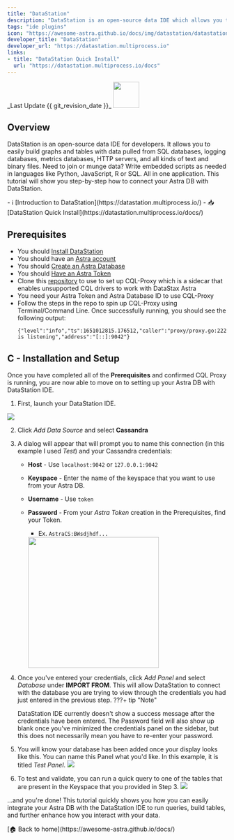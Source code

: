 ```yaml
---
title: "DataStation"
description: "DataStation is an open-source data IDE which allows you to easily build graphs and tables with data pulled from SQL databases, logging databases, metrics databases, HTTP servers, and more."
tags: "ide plugins"
icon: "https://awesome-astra.github.io/docs/img/datastation/datastation_logo.png"
developer_title: "DataStation"
developer_url: "https://datastation.multiprocess.io"
links:
- title: "DataStation Quick Install"
  url: "https://datastation.multiprocess.io/docs"
---
```


<div class="nosurface" markdown="1">
_Last Update {{ git_revision_date }}_

<img src="../../../../img/datastation/datastation_logo.png" height="60px" />
</div>

## Overview

DataStation is an open-source data IDE for developers. It allows you to easily build graphs and tables with data pulled from SQL databases, logging databases, metrics databases, HTTP servers, and all kinds of text and binary files. Need to join or munge data? Write embedded scripts as needed in languages like Python, JavaScript, R or SQL. All in one application. This tutorial will show you step-by-step how to connect your Astra DB with DataStation. 

<div class="nosurface" markdown="1">
- ℹ️ [Introduction to DataStation](https://datastation.multiprocess.io/)
- 📥 [DataStation Quick Install](https://datastation.multiprocess.io/docs/)
</div>

## Prerequisites
<ul class="prerequisites">
    <li>You should <a href="https://datastation.multiprocess.io/docs">Install DataStation</a></li>
    <li class="nosurface">You should have an <a href="https://astra.dev/3B7HcYo">Astra account</a></li>
    <li class="nosurface">You should <a href="/docs/pages/astra/create-instance/">Create an Astra Database</a></li>
    <li class="nosurface">You should <a href="/docs/pages/astra/create-token/">Have an Astra Token</a></li>
    <li>Clone this <a href="https://github.com/datastax/cql-proxy">repository</a> to use to set up CQL-Proxy which is a sidecar that enables unsupported CQL drivers to work with DataStax Astra</li>
    <li>You need your Astra Token and Astra Database ID to use CQL-Proxy</li>
    <li>Follow the steps in the repo to spin up CQL-Proxy using Terminal/Command Line. Once successfully running, you should see the following output:</li>

```
{"level":"info","ts":1651012815.176512,"caller":"proxy/proxy.go:222","msg":"proxy is listening","address":"[::]:9042"}
```
</ul>

## C - Installation and Setup
Once you have completed all of the **Prerequisites** and confirmed CQL Proxy is running, you are now able to move on to setting up your Astra DB with DataStation IDE. 

1. First, launch your DataStation IDE. 
<img src="../../../../img/datastation/1_starting_page.png"/>

2. Click *Add Data Source* and select **Cassandra**

3. A dialog will appear that will prompt you to name this connection (in this example I used *Test*) and your Cassandra credentials:
    - **Host** - Use `localhost:9042` or `127.0.0.1:9042`
    - **Keyspace** - Enter the name of the keyspace that you want to use from your Astra DB. 
    - **Username** - Use `token`
    - **Password** - From your *Astra Token* creation in the Prerequisites, find your Token. 
        - Ex. `AstraCS:BWsdjhdf...` 
        
        <img src="../../../../img/datastation/3_enter_credentials.png" width="300"/>

4. Once you've entered your credentials, click *Add Panel* and select *Database* under **IMPORT FROM**. This will allow DataStation to connect with the database you are trying to view through the credentials you had just entered in the previous step. 
???+ tip "Note"

    DataStation IDE currently doesn't show a success message after the credentials have been entered. The Password field will also show up blank once you've minimized the credentials panel on the sidebar, but this does not necessarily mean you have to re-enter your password.
5. You will know your database has been added once your display looks like this. You can name this Panel what you'd like. In this example, it is titled *Test Panel*. 
    <img src="../../../../img/datastation/5_ready_to_run.png" />
6. To test and validate, you can run a quick query to one of the tables that are present in the Keyspace that you provided in Step 3. 
    <img src="../../../../img/datastation/6_run_query.png" />

...and you're done! This tutorial quickly shows you how you can easily integrate your Astra DB with the DataStation IDE to run queries, build tables, and further enhance how you interact with your data. 

<div class="nosurface" markdown="1">
[🏠 Back to home](https://awesome-astra.github.io/docs/) 
</div>